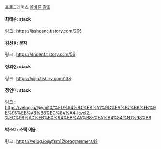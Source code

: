 프로그래머스 [올바른 괄호](https://school.programmers.co.kr/learn/courses/30/lessons/12909)<br>

#### 최태승: stack
링크 : https://isshosng.tistory.com/206

#### 김선웅: 문자
링크 : https://dndenf.tistory.com/56

#### 정의진: stack
링크 : https://uijin.tistory.com/138

#### 정연미: stack 
링크 : https://velog.io/@ymj10/%ED%94%84%EB%A1%9C%EA%B7%B8%EB%9E%98%EB%A8%B8%EC%8A%A4-level2.-%EC%98%AC%EB%B0%94%EB%A5%B8-%EA%B4%84%ED%98%B8

#### 박소미: 스택 이용
링크 : https://velog.io/@fsm12/programmers49
